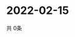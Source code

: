 # 2022-02-15
  共 0条

  <!-- BEGIN -->
  <!-- 最后更新时间Tue Feb 15 2022 01:59:54 GMT+0000 (Coordinated Universal Time) -->
  
  <!-- END -->
  
  